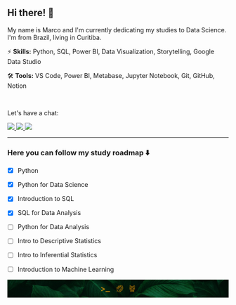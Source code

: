 ## Hi there! 🍃

My name is Marco and I'm currently dedicating my studies to Data Science. I'm from Brazil, living in Curitiba.

⚡ __Skills:__ Python, SQL, Power BI, Data Visualization, Storytelling, Google Data Studio

🛠️ __Tools:__ VS Code, Power BI, Metabase, Jupyter Notebook, Git, GitHub, Notion

<br/>

Let's have a chat:

<a href="https://www.linkedin.com/in/marconasg/" alt="LinkedIn">
    <img src="https://img.shields.io/badge/-Linkedin-01402E?style=for-the-badge&logo=LinkedIn&logoColor=FFFFFF&link=https://www.linkedin.com/in/marconasg/"/>
</a>

<a href="https://www.instagram.com/marconasg/" alt="Instagram">
    <img src="https://img.shields.io/badge/-Instagram-01402E?style=for-the-badge&logo=Instagram&logoColor=FFFFFF&link=https://www.instagram.com/marconasg"/>
</a>

<a href="mailto:marko.nasg@gmail.com" alt="Gmail">
    <img src="https://img.shields.io/badge/-Gmail-01402E?style=for-the-badge&logo=Gmail&logoColor=FFFFFF&link=mailto:marko.nasg@gmail.com"/>
</a>

---

### Here you can follow my study roadmap ⬇️
- [x] Python
- [x] Python for Data Science
- [x] Introduction to SQL
- [x] SQL for Data Analysis
- [ ] Python for Data Analysis
- [ ] Intro to Descriptive Statistics
- [ ] Intro to Inferential Statistics
- [ ] Introduction to Machine Learning


![](assets/profile-bottom.jpg)
